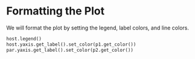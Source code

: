 # Formatting the Plot

We will format the plot by setting the legend, label colors, and line colors.

```python
host.legend()
host.yaxis.get_label().set_color(p1.get_color())
par.yaxis.get_label().set_color(p2.get_color())
```
